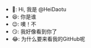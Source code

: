 - :grimacing:: Hi, 我是 @HeiDaotu
- :satisfied:: 你是谁
- :wink:: 噢！不
- :smirk:: 我好像看到你了
- :joy:: 为什么要来看我的GitHub呢
